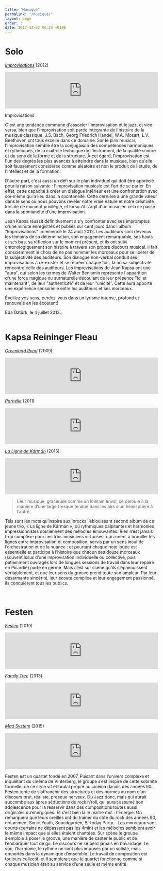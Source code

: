 ```yaml
---
title: "Musique"
permalink: "/musique/"
layout: page
order: 3
date: 2017-12-22 00:20 +0100
---
```

# Solo #  
[_Improvisations_](https://jeankapsa.bandcamp.com/album/improvisations-vol-1-2) (2012)  

<iframe style="border: 0; width: 100%; height: 120px;" src="https://bandcamp.com/EmbeddedPlayer/album=1097424824/size=large/bgcol=ffffff/linkcol=333333/tracklist=false/artwork=small/transparent=true/" seamless><a href="http://jeankapsa.bandcamp.com/album/improvisations-vol-1-2">Improvisations, Vol. 1 & 2 by JEAN KAPSA</a></iframe>  

<br/>
  
Improvisations  
 
C'est une tendance commune d'associer l'improvisation et le jazz, et vice versa, bien que l'improvisation soit partie intégrante de l'histoire de la musique classique. J.S. Bach, Georg Friedrich Händel, W.A. Mozart, L.V. Beethoven ont tous excellé dans ce domaine. Sur le plan musical, l'improvisation semble être la conjugaison des compétences harmoniques et rythmiques, de la maîtrise technique de l'instrument, de la qualité sonore et du sens de la forme et de la structure. À cet égard, l'improvisation est l'un des degrés les plus avancés à atteindre dans la musique, bien qu'elle soit faussement considérée comme aléatoire et non le produit de l'étude, de l'intellect et de la formation.  
 
D'autre part, c'est aussi un défi sur le plan individuel qui doit être apprécié pour la raison suivante : l'improvisation musicale est l'art de se parler. En effet, cette capacité à créer un dialogue intérieur est une confrontation avec soi-même qui a lieu dans la spontanéité. Cette dernière a une grande valeur dans le sens où nous pouvons révéler notre vraie nature et notre créativité lors de ce moment privilégié, et lorsqu'il s'agit d'un musicien cela se passe dans la spontanéité d'une improvisation.  
 
Jean Kapsa réussit définitivement à s'y confronter avec ses impromptus d'une minute enregistrés et publiés sur cent jours dans l'album "Improvisations" commencé le 24 août 2012. Les auditeurs sont devenus les témoins de sa détermination, son engagement remarquable, ses hauts et ses bas, sa réflexion sur le moment présent, et ils ont suivi chronologiquement son histoire à travers son propre discours musical. Il fait consciemment le choix de ne pas nommer les morceaux pour se libérer de la subjectivité des auditeurs. Son dialogue non-verbal conduit ses improvisations à ré-exister et se recréer chaque fois, là où sa subjectivité rencontre celle des auditeurs. Les improvisations de Jean Kapsa ont une "aura", qui selon les termes de Walter Benjamin représente l'apparition d'une force magique ou surnaturelle découlant de leur présence "ici et maintenant", de leur "authenticité" et de leur "unicité". Cette aura apporte une expérience sensorielle entre les auditeurs et ses morceaux.  
 
Éveillez vos sens, perdez-vous dans un lyrisme intense, profond et renouvelé en les écoutant!  
 
Eda Öztürk, le 4 juillet 2013.  
<br/>

# Kapsa Reininger Fleau #  
[_Greenland Road_](https://jeankapsa.bandcamp.com/album/greenland-road) (2009)  

<iframe style="border: 0; width: 100%; height: 120px;" src="https://bandcamp.com/EmbeddedPlayer/album=4112750339/size=large/bgcol=ffffff/linkcol=333333/tracklist=false/artwork=small/transparent=true/" seamless><a href="http://jeankapsa.bandcamp.com/album/greenland-road">Greenland Road by KAPSA REININGER FLEAU</a></iframe>  

<br/>

[_Parhélie_](https://jeankapsa.bandcamp.com/album/parh-lie) (2011)  

<iframe style="border: 0; width: 100%; height: 120px;" src="https://bandcamp.com/EmbeddedPlayer/album=3359810778/size=large/bgcol=ffffff/linkcol=333333/tracklist=false/artwork=small/transparent=true/" seamless><a href="http://jeankapsa.bandcamp.com/album/parh-lie">Parhélie by KAPSA REININGER FLEAU</a></iframe>  

<br/>

[_La Ligne de Kármán_](https://jeankapsa.bandcamp.com/album/la-ligne-de-k-rm-n) (2015)  

<iframe style="border: 0; width: 100%; height: 120px;" src="https://bandcamp.com/EmbeddedPlayer/album=3930777542/size=large/bgcol=ffffff/linkcol=333333/tracklist=false/artwork=small/transparent=true/" seamless><a href="http://jeankapsa.bandcamp.com/album/la-ligne-de-k-rm-n">La Ligne de Kármán by KAPSA REININGER FLEAU</a></iframe>  

<br/>
  
> Leur musique, gracieuse comme un lointain envol, se déroule à la manière d’une large fresque tendue dans les airs d’un hémisphère à l’autre.
 
Tels sont les mots qu’inspire aux Inrocks l’éblouissant second album de ce jeune trio, « La ligne de Kármán », où rythmiques palpitantes et harmonies impressionnistes soutiennent des mélodies émouvantes. Rien n’est jamais trop complexe pour ces trois musiciens virtuoses, qui aiment à brouiller les lignes entre improvisation et composition, servis par un sens inouï de l’orchestration et de la nuance ; et pourtant chaque note jouée est essentielle et participe à l’histoire que chacun des douze morceaux (souvent issus d’une improvisation individuelle ou collective, puis patiemment ouvragés lors de longues sessions de travail dans leur repaire en Picardie) porte en germe. Mais c’est sur scène qu’ils s’épanouissent véritablement, et que leur sens du groove prend toute son ampleur. Par leur désarmante sincérité, leur écoute complice et leur engagement passionné, ils conquièrent tous les publics.  

<br/>

# Festen #  
[_Festen_](https://jeankapsa.bandcamp.com/album/festen) (2010)

<iframe style="border: 0; width: 100%; height: 120px;" src="https://bandcamp.com/EmbeddedPlayer/album=2067446856/size=large/bgcol=ffffff/linkcol=333333/tracklist=false/artwork=small/transparent=true/" seamless><a href="http://jeankapsa.bandcamp.com/album/festen">Festen by FESTEN</a></iframe>  

<br/>

[_Family Tree_](https://jeankapsa.bandcamp.com/album/family-tree) (2013)

<iframe style="border: 0; width: 100%; height: 120px;" src="https://bandcamp.com/EmbeddedPlayer/album=250233516/size=large/bgcol=ffffff/linkcol=333333/tracklist=false/artwork=small/transparent=true/" seamless><a href="http://jeankapsa.bandcamp.com/album/family-tree">Family Tree by FESTEN</a></iframe>  

<br/>

[_Mad System_](https://jeankapsa.bandcamp.com/album/mad-system) (2015)

<iframe style="border: 0; width: 100%; height: 120px;" src="https://bandcamp.com/EmbeddedPlayer/album=2694673390/size=large/bgcol=ffffff/linkcol=333333/tracklist=false/artwork=small/transparent=true/" seamless><a href="http://jeankapsa.bandcamp.com/album/mad-system">Mad System by FESTEN</a></iframe>

<br/>

Festen est un quartet fondé en 2007. Puisant dans l’univers complexe et inquiétant du cinéma de Vinterberg, le groupe s’est inspiré de cette sobriété formelle, de ce style vif et brutal propre au cinéma danois des années 90. Festen tente de s’affranchir des structures et des normes au nom d’un discours brut, réaliste, presque nerveux. Du Jazz donc, mais qui aurait succombé aux âpres séductions du rock’n’roll, qui aurait assumé son adolescence pour la resservir dans des compositions toutes aussi originales qu’énergiques.
Et c’est bien là le maître mot : l’Énergie. On remarquera que leurs oreilles ont du traîner du côté du rock des années 90, notamment Sonic Youth, Soundgarden, Birthday Party… Les morceaux sont courts (certains ne dépassent pas les 4min) et les mélodies semblent avoir le même impact que si elles étaient chantées. Sur scène le groupe s’emploie à poser le groove, une manière de capter le public et de l’embarquer tout de go. Le discours ne se perd jamais en bavardage. Le son, l’harmonie, le rythme ne sont plus imposés par un soliste, mais emportés dans la dynamique d’ensemble. Le travail de composition est toujours collectif, et il semblerait que le quartet fonctionne comme si chaque musicien était au service d’une seule et même entité.  
